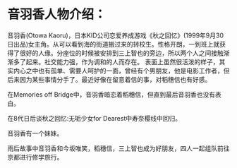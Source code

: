 # 音羽香人物介绍：

音羽香(Otowa Kaoru)，日本KID公司恋爱养成游戏《秋之回忆》(1999年9月30日出品)女主角。从可以看到海的街道搬过来的转校生。性格开朗，一到班上就获得了很好的人缘。分座位的时候被安排到三上智也的旁边，所以两个人之间接触渐渐多了起来。社交能力强，作为调和的人而存在。 表面上虽然很活泼的样子，其实内心之中也有孤单、需要人呵护的一面，曾经有个男朋友，他是电影工作者，但后来因为某些事情分手了。最近好像在留意着信的事，对稻穗信也有好感。

在Memories off Bridge中，音羽香暗恋着稻穗信，但直到最后音羽香也没有表白。

在8代日后谈秋之回忆:无垢少女for Dearest中寿奈樱线中回归。

音羽香有一个妹妹。

雨后故事中音羽香和今坂唯笑，稻穗信，三上智也成为好朋友，四人一起组队前往京都进行修学旅行。

